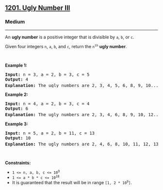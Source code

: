 <h2><a href="https://leetcode.com/problems/ugly-number-iii/">1201. Ugly Number III</a></h2><h3>Medium</h3><hr><div style="user-select: auto;"><p style="user-select: auto;">An <strong style="user-select: auto;">ugly number</strong> is a positive integer that is divisible by <code style="user-select: auto;">a</code>, <code style="user-select: auto;">b</code>, or <code style="user-select: auto;">c</code>.</p>

<p style="user-select: auto;">Given four integers <code style="user-select: auto;">n</code>, <code style="user-select: auto;">a</code>, <code style="user-select: auto;">b</code>, and <code style="user-select: auto;">c</code>, return the <code style="user-select: auto;">n<sup style="user-select: auto;">th</sup></code> <strong style="user-select: auto;">ugly number</strong>.</p>

<p style="user-select: auto;">&nbsp;</p>
<p style="user-select: auto;"><strong style="user-select: auto;">Example 1:</strong></p>

<pre style="user-select: auto;"><strong style="user-select: auto;">Input:</strong> n = 3, a = 2, b = 3, c = 5
<strong style="user-select: auto;">Output:</strong> 4
<strong style="user-select: auto;">Explanation:</strong> The ugly numbers are 2, 3, 4, 5, 6, 8, 9, 10... The 3<sup style="user-select: auto;">rd</sup> is 4.
</pre>

<p style="user-select: auto;"><strong style="user-select: auto;">Example 2:</strong></p>

<pre style="user-select: auto;"><strong style="user-select: auto;">Input:</strong> n = 4, a = 2, b = 3, c = 4
<strong style="user-select: auto;">Output:</strong> 6
<strong style="user-select: auto;">Explanation:</strong> The ugly numbers are 2, 3, 4, 6, 8, 9, 10, 12... The 4<sup style="user-select: auto;">th</sup> is 6.
</pre>

<p style="user-select: auto;"><strong style="user-select: auto;">Example 3:</strong></p>

<pre style="user-select: auto;"><strong style="user-select: auto;">Input:</strong> n = 5, a = 2, b = 11, c = 13
<strong style="user-select: auto;">Output:</strong> 10
<strong style="user-select: auto;">Explanation:</strong> The ugly numbers are 2, 4, 6, 8, 10, 11, 12, 13... The 5<sup style="user-select: auto;">th</sup> is 10.
</pre>

<p style="user-select: auto;">&nbsp;</p>
<p style="user-select: auto;"><strong style="user-select: auto;">Constraints:</strong></p>

<ul style="user-select: auto;">
	<li style="user-select: auto;"><code style="user-select: auto;">1 &lt;= n, a, b, c &lt;= 10<sup style="user-select: auto;">9</sup></code></li>
	<li style="user-select: auto;"><code style="user-select: auto;">1 &lt;= a * b * c &lt;= 10<sup style="user-select: auto;">18</sup></code></li>
	<li style="user-select: auto;">It is guaranteed that the result will be in range <code style="user-select: auto;">[1, 2 * 10<sup style="user-select: auto;">9</sup>]</code>.</li>
</ul>
</div>